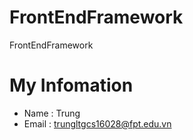 # FrontEndFramework
FrontEndFramework

# My Infomation 
* Name : Trung
* Email : trungltgcs16028@fpt.edu.vn
